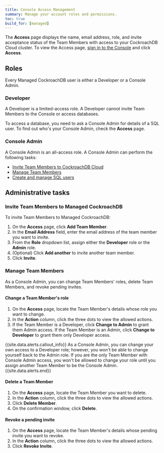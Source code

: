 ```yaml
---
title: Console Access Management
summary: Manage your account roles and permissions.
toc: true
build_for: [managed]
---
```


The **Access** page displays the name, email address, role, and invite acceptance status of the Team Members with access to your CockroachDB Cloud cluster. To view the Access page, [sign in to the Console](managed-sign-up-for-a-cluster.html#sign-in) and click **Access**.

<Screenshot here>

## Roles

Every Managed CockroachDB user is either a Developer or a Console Admin.

### Developer

A Developer is a limited-access role. A Developer cannot invite Team Members to the Console or access databases.

To access a database, you need to ask a Console Admin for details of a SQL user. To find out who's your Console Admin, check the **Access** page.

### Console Admin

A Console Admin is an all-access role. A Console Admin can perform the following tasks:

- [Invite Team Members to CockroachDB Cloud](#invite-team-members-to-managed-cockroachdb)
- [Manage Team Members](#manage-team-members)
- [Create and manage SQL users](managed-connect-to-your-cluster.html#step-2-create-a-sql-user)

## Administrative tasks

### Invite Team Members to Managed CockroachDB

To invite Team Members to Managed CockroachDB:

1. On the **Access** page, click **Add Team Member**.
2. In the **Email Address** field, enter the email address of the team member you want to invite.
3. From the **Role** dropdown list, assign either the **Developer** role or the **Admin** role.
4. (Optional) Click **Add another** to invite another team member.
4. Click **Invite**.

### Manage Team Members

As a Console Admin, you can change Team Members' roles, delete Team Members, and revoke pending invites.

#### Change a Team Member's role

1. On the **Access** page, locate the Team Member's details whose role you want to change.
2. In the **Action** column, click the three dots to view the allowed actions.
3. If the Team Member is a Developer, click **Change to Admin** to grant them Admin access. If the Team Member is an Admin, click **Change to Developer** to grant them only Developer access.

{{site.data.alerts.callout_info}}
As a Console Admin, you can change your own access to a Developer role; however, you won't be able to change yourself back to the Admin role. If you are the only Team Member with Console Admin access, you won't be allowed to change your role until you assign another Team Member to be the Console Admin.
{{site.data.alerts.end}}

#### Delete a Team Member

1. On the **Access** page, locate the Team Member you want to delete.
2. In the **Action** column, click the three dots to view the allowed actions.
3. Click **Delete Member**.
4. On the confirmation window, click **Delete**.

#### Revoke a pending invite

1. On the **Access** page, locate the Team Member's details whose pending invite you want to revoke.
2. In the **Action** column, click the three dots to view the allowed actions.
3. Click **Revoke Invite**.

